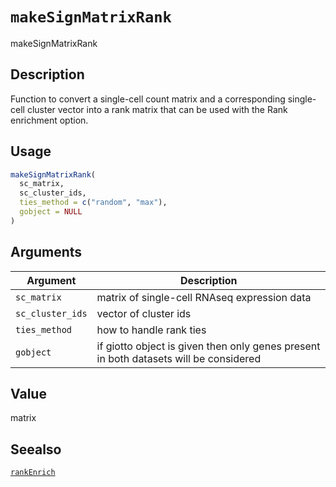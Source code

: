 # `makeSignMatrixRank`

makeSignMatrixRank


## Description

Function to convert a single-cell count matrix
 and a corresponding single-cell cluster vector into
 a rank matrix that can be used with the Rank enrichment option.


## Usage

```r
makeSignMatrixRank(
  sc_matrix,
  sc_cluster_ids,
  ties_method = c("random", "max"),
  gobject = NULL
)
```


## Arguments

Argument      |Description
------------- |----------------
`sc_matrix`     |     matrix of single-cell RNAseq expression data
`sc_cluster_ids`     |     vector of cluster ids
`ties_method`     |     how to handle rank ties
`gobject`     |     if giotto object is given then only genes present in both datasets will be considered


## Value

matrix


## Seealso

[`rankEnrich`](#rankenrich)


